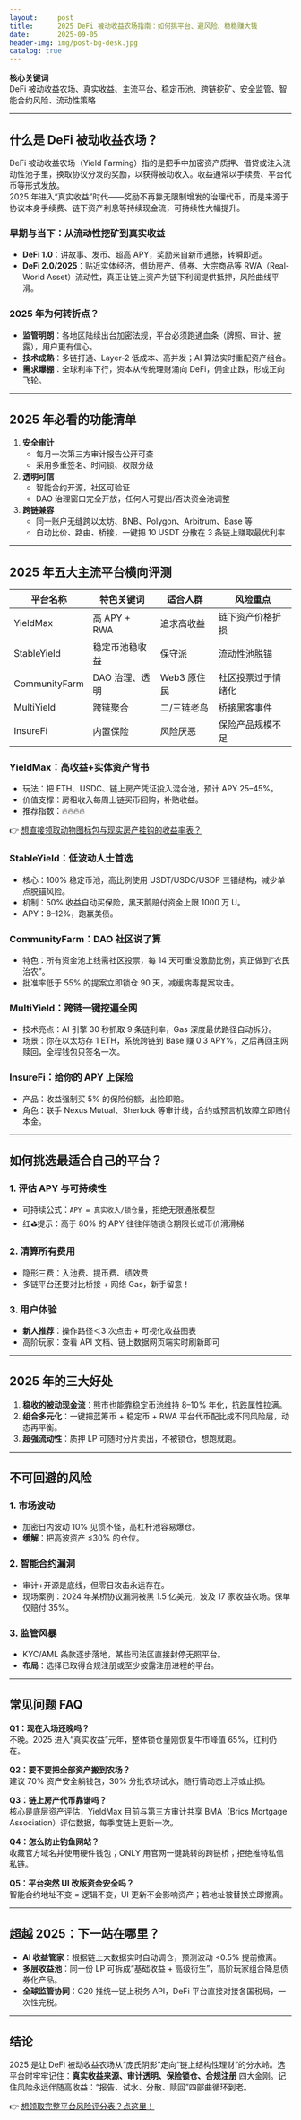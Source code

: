 ```yaml
---
layout:     post
title:      2025 DeFi 被动收益农场指南：如何挑平台、避风险、稳稳赚大钱
date:       2025-09-05
header-img: img/post-bg-desk.jpg
catalog: true
---
```


**核心关键词**  
DeFi 被动收益农场、真实收益、主流平台、稳定币池、跨链挖矿、安全监管、智能合约风险、流动性策略

---

## 什么是 DeFi 被动收益农场？
DeFi 被动收益农场（Yield Farming）指的是把手中加密资产质押、借贷或注入流动性池子里，换取协议分发的奖励，以获得被动收入。收益通常以手续费、平台代币等形式发放。  
2025 年进入“真实收益”时代——奖励不再靠无限制增发的治理代币，而是来源于协议本身手续费、链下资产利息等持续现金流，可持续性大幅提升。

### 早期与当下：从流动性挖矿到真实收益
- **DeFi 1.0**：讲故事、发币、超高 APY，奖励来自新币通胀，转瞬即逝。  
- **DeFi 2.0/2025**：贴近实体经济，借助房产、债券、大宗商品等 RWA（Real-World Asset）流动性，真正让链上资产为链下利润提供抵押，风险曲线平滑。

### 2025 年为何转折点？
- **监管明朗**：各地区陆续出台加密法规，平台必须跑通血条（牌照、审计、披露），用户更有信心。  
- **技术成熟**：多链打通、Layer-2 低成本、高并发；AI 算法实时重配资产组合。  
- **需求爆棚**：全球利率下行，资本从传统理财涌向 DeFi，佣金止跌，形成正向飞轮。

---

## 2025 年必看的功能清单
1. **安全审计**  
   - 每月一次第三方审计报告公开可查  
   - 采用多重签名、时间锁、权限分级  
2. **透明可信**  
   - 智能合约开源，社区可验证  
   - DAO 治理窗口完全开放，任何人可提出/否决资金池调整  
3. **跨链兼容**  
   - 同一账户无缝跨以太坊、BNB、Polygon、Arbitrum、Base 等  
   - 自动比价、路由、桥接，一键把 10 USDT 分散在 3 条链上赚取最优利率

---

## 2025 年五大主流平台横向评测
| 平台名称 | 特色关键词 | 适合人群 | 风险重点 |
| --- | --- | --- | --- |
| YieldMax | 高 APY + RWA | 追求高收益 | 链下资产价格折损 |
| StableYield | 稳定币池稳收益 | 保守派 | 流动性池脱锚 |
| CommunityFarm | DAO 治理、透明 | Web3 原住民 | 社区投票过于情绪化 |
| MultiYield | 跨链聚合 | 二/三链老鸟 | 桥接黑客事件 |
| InsureFi | 内置保险 | 风险厌恶 | 保险产品规模不足 |

### YieldMax：高收益+实体资产背书
- 玩法：把 ETH、USDC、链上房产凭证投入混合池，预计 APY 25–45%。  
- 价值支撑：房租收入每周上链买币回购，补贴收益。  
- 推荐指数：🔥🔥🔥🔥

👉 [想直接领取动物图标包与现实房产挂钩的收益率表？](https://okxdog.com/)

### StableYield：低波动人士首选
- 核心：100% 稳定币池，高比例使用 USDT/USDC/USDP 三锚结构，减少单点脱锚风险。  
- 机制：50% 收益自动买保险，黑天鹅赔付资金上限 1000 万 U。  
- APY：8–12%，跑赢美债。

### CommunityFarm：DAO 社区说了算
- 特色：所有资金池上线需社区投票，每 14 天可重设激励比例，真正做到“农民治农”。  
- 批准率低于 55% 的提案立即锁仓 90 天，减缓病毒提案攻击。

### MultiYield：跨链一键挖遍全网
- 技术亮点：AI 引擎 30 秒抓取 9 条链利率，Gas 深度最优路径自动拆分。  
- 场景：你在以太坊存 1 ETH，系统跨链到 Base 赚 0.3 APY%，之后再回主网赎回，全程钱包只签名一次。

### InsureFi：给你的 APY 上保险
- 产品：收益强制买 5% 的保险份额，出险即赔。  
- 角色：联手 Nexus Mutual、Sherlock 等审计线，合约或预言机故障立即赔付本金。

---

## 如何挑选最适合自己的平台？

### 1. 评估 APY 与可持续性
- 可持续公式：`APY = 真实收入/锁仓量`，拒绝无限通胀模型  
- 红⛳提示：高于 80% 的 APY 往往伴随锁仓期限长或币价滑滑梯

### 2. 清算所有费用
- 隐形三费：入池费、提币费、绩效费  
- 多链平台还要对比桥接 + 网络 Gas，新手留意！

### 3. 用户体验
- **新人推荐**：操作路径＜3 次点击 + 可视化收益图表  
- 高阶玩家：查看 API 文档、链上数据网页端实时刷新即可

---

## 2025 年的三大好处
1. **稳收的被动现金流**：熊市也能靠稳定币池维持 8–10% 年化，抗跌属性拉满。  
2. **组合多元化**：一键把蓝筹币 + 稳定币 + RWA 平台代币配比成不同风险层，动态再平衡。  
3. **超强流动性**：质押 LP 可随时分片卖出，不被锁仓，想跑就跑。

---

## 不可回避的风险

### 1. 市场波动
- 加密日内波动 10% 见惯不怪，高杠杆池容易爆仓。  
- **缓解**：把高波资产 ≤30% 的仓位。

### 2. 智能合约漏洞
- 审计+开源是底线，但零日攻击永远存在。  
- 现场案例：2024 年某桥协议漏洞被黑 1.5 亿美元，波及 17 家收益农场。保单仅赔付 35%。

### 3. 监管风暴
- KYC/AML 条款逐步落地，某些司法区直接封停无照平台。  
- **布局**：选择已取得合规注册或至少披露注册进程的平台。

---

## 常见问题 FAQ

**Q1：现在入场还晚吗？**  
不晚。2025 进入“真实收益”元年，整体锁仓量刚恢复牛市峰值 65%，红利仍在。

**Q2：要不要把全部资产搬到农场？**  
建议 70% 资产安全躺钱包，30% 分批农场试水，随行情动态上浮或止损。

**Q3：链上房产代币靠谱吗？**  
核心是底层资产评估，YieldMax 目前与第三方审计共享 BMA（Brics Mortgage Association）评估数据，每季度链上更新一次。

**Q4：怎么防止钓鱼网站？**  
收藏官方域名并使用硬件钱包；ONLY 用官网一键跳转的跨链桥；拒绝推特私信私链。

**Q5：平台突然 UI 改版资金安全吗？**  
智能合约地址不变 = 逻辑不变，UI 更新不会影响资产；若地址被替换立即撤离。

---

## 超越 2025：下一站在哪里？
- **AI 收益管家**：根据链上大数据实时自动调仓，预测波动 <0.5% 提前撤离。  
- **多层收益池**：同一份 LP 可拆成“基础收益 + 高级衍生”，高阶玩家组合降息债券化产品。  
- **全球监管协同**：G20 推统一链上税务 API，DeFi 平台直接对接各国税局，一次性完税。

---

## 结论
2025 是让 DeFi 被动收益农场从“庞氏阴影”走向“链上结构性理财”的分水岭。选平台时牢牢记住：**真实收益来源、审计透明、保险锁仓、合规注册** 四大金刚。记住风险永远伴随高收益：“报告、试水、分散、赎回”四部曲循环到老。  

👉 [想领取完整平台风险评分表？点这里！](https://okxdog.com/)